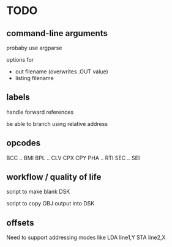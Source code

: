 TODO
====================


command-line arguments
----------------------------------------
probaby use argparse

options for
 - out filename (overwrites .OUT value)
 - listing filename


labels
----------------------------------------
handle forward references

be able to branch using relative address


opcodes
----------------------------------------
BCC .. BMI
BPL .. CLV
CPX
CPY
PHA .. RTI
SEC .. SEI


workflow / quality of life
----------------------------------------
script to make blank DSK

script to copy OBJ output into DSK


offsets
----------------------------------------
Need to support addressing modes like LDA line1,Y STA line2,X